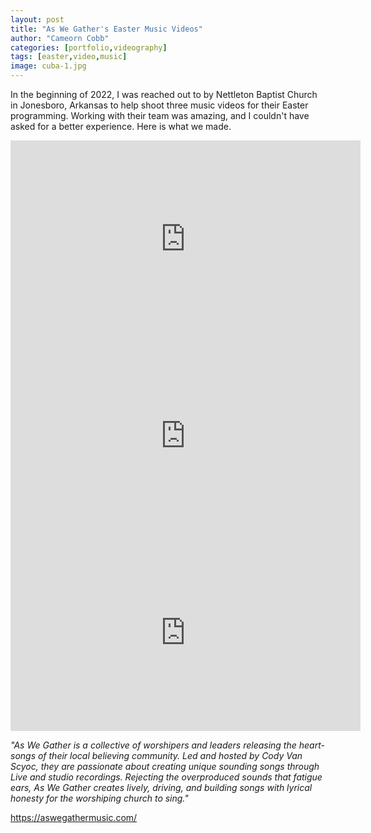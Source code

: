 ```yaml
---
layout: post
title: "As We Gather's Easter Music Videos"
author: "Cameorn Cobb"
categories: [portfolio,videography]
tags: [easter,video,music]
image: cuba-1.jpg
---
```



In the beginning of 2022, I was reached out to by Nettleton Baptist Church in Jonesboro, Arkansas to help shoot three music videos for their Easter programming. Working with their team was amazing, and I couldn't have asked for a better experience. Here is what we made.

<iframe width="560" height="315" src="https://www.youtube.com/embed/A-52D3Qi0XM?controls=0" title="YouTube video player" frameborder="0" allow="accelerometer; autoplay; clipboard-write; encrypted-media; gyroscope; picture-in-picture; web-share" allowfullscreen></iframe>

<iframe width="560" height="315" src="https://www.youtube.com/embed/sUmuD5KNiew?controls=0" title="YouTube video player" frameborder="0" allow="accelerometer; autoplay; clipboard-write; encrypted-media; gyroscope; picture-in-picture; web-share" allowfullscreen></iframe>

<iframe width="560" height="315" src="https://www.youtube.com/embed/GfR3aD5Dk9Q?controls=0" title="YouTube video player" frameborder="0" allow="accelerometer; autoplay; clipboard-write; encrypted-media; gyroscope; picture-in-picture; web-share" allowfullscreen></iframe>

*"As We Gather is a collective of worshipers and leaders releasing the heart-songs of their local believing community. Led and hosted by Cody Van Scyoc, they are passionate about creating unique sounding songs through Live and studio recordings. Rejecting the overproduced sounds that fatigue ears, As We Gather creates lively, driving, and building songs with lyrical honesty for the worshiping church to sing."*

https://aswegathermusic.com/